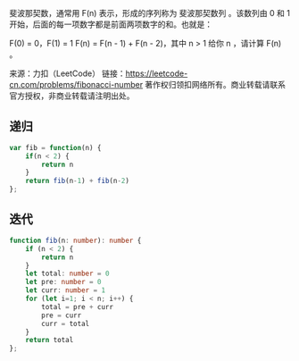 斐波那契数，通常用 F(n) 表示，形成的序列称为 斐波那契数列 。该数列由 0 和 1 开始，后面的每一项数字都是前面两项数字的和。也就是：

F(0) = 0，F(1) = 1
F(n) = F(n - 1) + F(n - 2)，其中 n > 1
给你 n ，请计算 F(n) 。

来源：力扣（LeetCode）
链接：https://leetcode-cn.com/problems/fibonacci-number
著作权归领扣网络所有。商业转载请联系官方授权，非商业转载请注明出处。


## 递归

```js
var fib = function(n) {
    if(n < 2) {
        return n
    }
    return fib(n-1) + fib(n-2)
};
```

## 迭代

```ts
function fib(n: number): number {
    if (n < 2) {
        return n
    }
    let total: number = 0
    let pre: number = 0
    let curr: number = 1
    for (let i=1; i < n; i++) {
        total = pre + curr
        pre = curr
        curr = total
    }
    return total
};
```